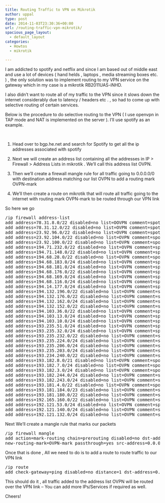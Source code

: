 ```yaml
---
title: Routing Traffic to VPN on Mikrotik
author: uppal
type: post
date: 2014-11-03T23:30:36+00:00
url: /routing-traffic-vpn-mikrotik/
spacious_page_layout:
  - default_layout
categories:
  - Howtos
  - mikrotik

---
```

I am addicted to spotify and netflix and since I am based out of middle east and use a lot of devices ( hand helds , laptops , media streaming boxes etc. ) , the only solution was to implement routing to my VPN service on the gateway which in my case is a mikrotik RB2011UAS-iNHD.

I also didn&#8217;t want to route all of my traffic to the VPN since it slows down the internet considerably due to latency / headers etc . , so had to come up with selective routing of certain services.

Below is the procedure to do selective routing to the VPN ( I use openvpn in TAP mode and NAT is implemented on the server ). I&#8217;ll use spotify as an example.

&nbsp;

1. Head over to bgp.he.net and search for Spotify to get all the ip addresses associated with spotify

2. Next we will create an address list containing all the addresses in IP > Firewall > Address Lists in mikrotik . We&#8217;ll call this address list OVPN.

3. Then we&#8217;ll create a firewall mangle rule for all traffic going to 0.0.0.0/0 with destination address matching our list OVPN to add a routing mark OVPN-mark

4. We&#8217;ll then create a route on mikrotik that will route all traffic going to the internet with routing mark OVPN-mark to be routed through our VPN link

So here we go

<pre class="qoate-code">/ip firewall address-list
add address=78.31.8.0/22 disabled=no list=OOVPN comment=spotify.com
add address=78.31.12.0/22 disabled=no list=OVPN comment=spotify.com
add address=23.92.96.0/22 disabled=no list=OVPN comment=spotify.com
add address=23.92.104.0/22 disabled=no list=OVPN comment=spotify.com
add address=23.92.100.0/22 disabled=no list=OVPN comment=spotify.com
add address=194.71.232.0/22 disabled=no list=OVPN comment=spotify.com
add address=194.71.148.0/22 disabled=no list=OVPN comment=spotify.com
add address=194.68.28.0/22 disabled=no list=OVPN comment=spotify.com
add address=194.68.183.0/24 disabled=no list=OVPN comment=spotify.com
add address=194.68.181.0/24 disabled=no list=OVPN comment=spotify.com
add address=194.68.176.0/22 disabled=no list=OVPN comment=spotify.com
add address=194.68.169.0/24 disabled=no list=OVPN comment=spotify.com
add address=194.68.116.0/24 disabled=no list=OVPN comment=spotify.com
add address=194.14.177.0/24 disabled=no list=OVPN comment=spotify.com
add address=194.132.196.0/22 disabled=no list=OVPN comment=spotify.com
add address=194.132.176.0/22 disabled=no list=OVPN comment=spotify.com
add address=194.132.162.0/24 disabled=no list=OVPN comment=spotify.com
add address=194.132.152.0/22 disabled=no list=OVPN comment=spotify.com
add address=194.103.36.0/22 disabled=no list=OVPN comment=spotify.com
add address=194.103.13.0/24 disabled=no list=OVPN comment=spotify.com
add address=194.103.10.0/24 disabled=no list=OVPN comment=spotify.com
add address=193.235.51.0/24 disabled=no list=OVPN comment=spotify.com
add address=193.235.32.0/24 disabled=no list=OVPN comment=spotify.com
add address=193.235.232.0/22 disabled=no list=OVPN comment=spotify.com
add address=193.235.224.0/24 disabled=no list=OVPN comment=spotify.com
add address=193.235.206.0/24 disabled=no list=OVPN comment=spotify.com
add address=193.235.203.0/24 disabled=no list=OVPN comment=spotify.com
add address=193.234.240.0/22 disabled=no list=OVPN comment=spotify.com
add address=193.182.8.0/21 disabled=no list=OVPN comment=spotify.com
add address=193.182.7.0/24 disabled=no list=OVPN comment=spotify.com
add address=193.182.3.0/24 disabled=no list=OVPN comment=spotify.com
add address=193.182.244.0/24 disabled=no list=OVPN comment=spotify.com
add address=193.182.243.0/24 disabled=no list=OVPN comment=spotify.com
add address=193.181.4.0/22 disabled=no list=OVPN comment=spotify.com
add address=193.181.184.0/23 disabled=no list=OVPN comment=spotify.com
add address=193.181.180.0/22 disabled=no list=OVPN comment=spotify.com
add address=192.165.160.0/22 disabled=no list=OVPN comment=spotify.com
add address=192.121.53.0/24 disabled=no list=OVPN comment=spotify.com
add address=192.121.140.0/24 disabled=no list=OVPN comment=spotify.com
add address=192.121.132.0/24 disabled=no list=OVPN comment=spotify.com
</pre>

Next We&#8217;ll create a mangle rule that marks our packets

<pre class="qoate-code">/ip firewall mangle
add action=mark-routing chain=prerouting disabled=no dst-address-list=OVPN \
new-routing-mark=OVPN-mark passthrough=yes src-address=0.0.0.0/0
</pre>

Once that is done , All we need to do is to add a route to route traffic to our VPN link

<pre class="qoate-code">/ip route
add check-gateway=ping disabled=no distance=1 dst-address=0.0.0.0/0 gateway=OVPN-out routing-mark=OVPN-mark scope=10 target-scope=30
</pre>

This should do it , all traffic added to the address list OVPN will be routed over the VPN link &#8211; You can add more IPs/Services if required as well.

Cheers!

<!-- AdSense Now! Lite: PreFiltered - NoAds [ WP is not in the loop. ] -->